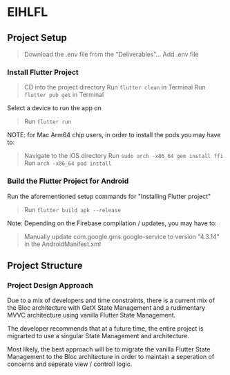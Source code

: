 # EIHLFL

## Project Setup

> Download the .env file from the "Deliverables"...
> Add .env file

### Install Flutter Project

> CD into the project directory
> Run `flutter clean` in Terminal
> Run `flutter pub get` in Terminal

Select a device to run the app on

> Run `flutter run`

NOTE: for Mac Arm64 chip users, in order to install the pods you may have to:

> Navigate to the iOS directory
> Run `sudo arch -x86_64 gem install ffi`
> Run `arch -x86_64 pod install`

### Build the Flutter Project for Android

Run the aforementioned setup commands for "Installing Flutter project"

> Run `flutter build apk --release`

Note: Depending on the Firebase compilation / updates, you may have to:

> Manually update com.google.gms:google-service to version "4.3.14" in the AndroidManifest.xml

## Project Structure

### Project Design Approach

Due to a mix of developers and time constraints, there is a current mix of the Bloc architecture with GetX State Management and a rudimentary MVVC architecture using vanilla Flutter State Management.

The developer recommends that at a future time, the entire project is migrarted to use a singular State Management and architecture.

Most likely, the best approach will be to migrate the vanilla Flutter State Management to the Bloc architecture in order to maintain a seperation of concerns and seperate view / controll logic.
